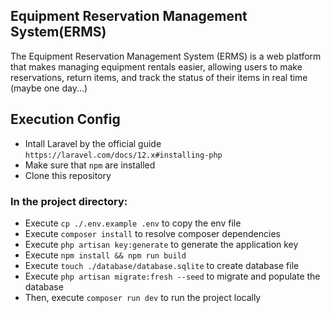 ## Equipment Reservation Management System(ERMS)

The Equipment Reservation Management System (ERMS) is a web platform that makes managing equipment rentals easier, allowing users to make reservations, return items, and track the status of their items in real time (maybe one day...)

## Execution Config

- Intall Laravel by the official guide ` https://laravel.com/docs/12.x#installing-php `
- Make sure that ` npm ` are installed
- Clone this repository
  
### In the project directory:
- Execute ` cp ./.env.example .env ` to copy the env file
- Execute ` composer install ` to resolve composer dependencies
- Execute ` php artisan key:generate ` to generate the application key
- Execute ` npm install && npm run build `
- Execute ` touch ./database/database.sqlite ` to create database file
- Execute ` php artisan migrate:fresh --seed ` to migrate and populate the database
- Then, execute ` composer run dev ` to run the project locally
